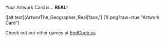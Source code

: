 Your Artwork Card is... 
  **REAL!**
 
 ![alt text](ArtworThe_Geographer_Real[face,1] (1).png?raw=true "Artwork Card")  
 
 
 
 
 
 Check out our other games at [EndCode.us](https://endcode.us/)